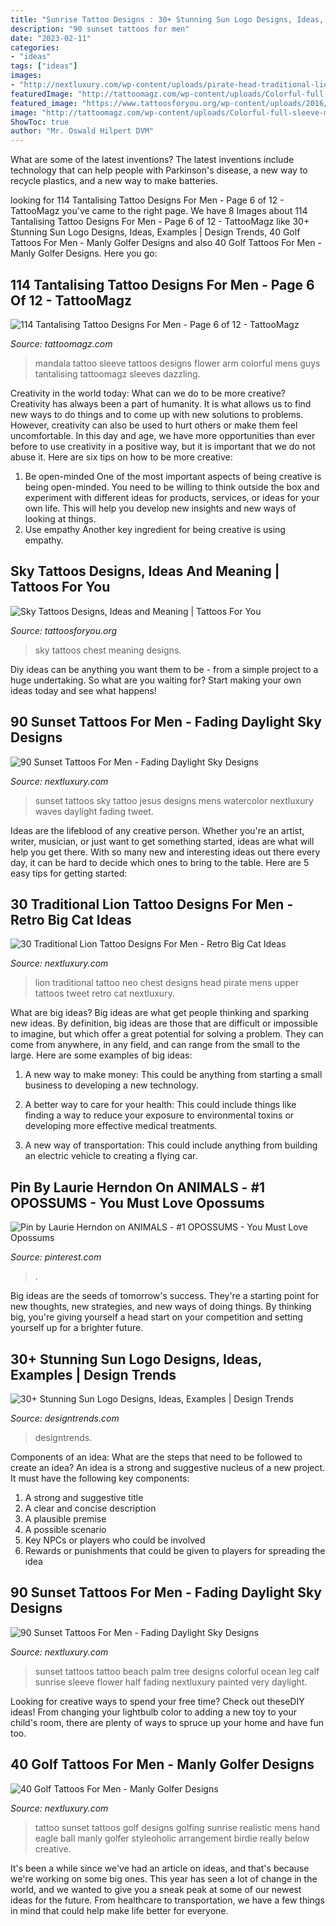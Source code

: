 ```yaml
---
title: "Sunrise Tattoo Designs : 30+ Stunning Sun Logo Designs, Ideas, Examples"
description: "90 sunset tattoos for men"
date: "2023-02-11"
categories:
- "ideas"
tags: ["ideas"]
images:
- "http://nextluxury.com/wp-content/uploads/pirate-head-traditional-lion-mens-upper-chest-tattoos.jpg"
featuredImage: "http://tattoomagz.com/wp-content/uploads/Colorful-full-sleeve-mandala-tattoo-tattoo-designs-for-men-900x900.jpg"
featured_image: "https://www.tattoosforyou.org/wp-content/uploads/2016/02/Sky-Tattoos-on-Chest.jpg"
image: "http://tattoomagz.com/wp-content/uploads/Colorful-full-sleeve-mandala-tattoo-tattoo-designs-for-men-900x900.jpg"
ShowToc: true
author: "Mr. Oswald Hilpert DVM"
---
```



What are some of the latest inventions?
The latest inventions include technology that can help people with Parkinson's disease, a new way to recycle plastics, and a new way to make batteries.

	

		
looking for 114 Tantalising Tattoo Designs For Men - Page 6 of 12 - TattooMagz you've came to the right page. We have 8 Images about 114 Tantalising Tattoo Designs For Men - Page 6 of 12 - TattooMagz like 30+ Stunning Sun Logo Designs, Ideas, Examples | Design Trends, 40 Golf Tattoos For Men - Manly Golfer Designs and also 40 Golf Tattoos For Men - Manly Golfer Designs. Here you go:
		
    
## 114 Tantalising Tattoo Designs For Men - Page 6 Of 12 - TattooMagz

<img loading=lazy src="http://tattoomagz.com/wp-content/uploads/Colorful-full-sleeve-mandala-tattoo-tattoo-designs-for-men-900x900.jpg" onerror="this.onerror=null;this.src='https://tse3.mm.bing.net/th?id=OIP.YFV8iX94XbF1EdMYco2hEwHaHa&amp;pid=15.1';" alt="114 Tantalising Tattoo Designs For Men - Page 6 of 12 - TattooMagz">

_Source: tattoomagz.com_

>mandala tattoo sleeve tattoos designs flower arm colorful mens guys tantalising tattoomagz sleeves dazzling. 

	

Creativity in the world today: What can we do to be more creative?
Creativity has always been a part of humanity. It is what allows us to find new ways to do things and to come up with new solutions to problems. However, creativity can also be used to hurt others or make them feel uncomfortable. In this day and age, we have more opportunities than ever before to use creativity in a positive way, but it is important that we do not abuse it. Here are six tips on how to be more creative: 
1. Be open-minded
One of the most important aspects of being creative is being open-minded. You need to be willing to think outside the box and experiment with different ideas for products, services, or ideas for your own life. This will help you develop new insights and new ways of looking at things. 
2. Use empathy
Another key ingredient for being creative is using empathy.

    
## Sky Tattoos Designs, Ideas And Meaning | Tattoos For You

<img loading=lazy src="https://www.tattoosforyou.org/wp-content/uploads/2016/02/Sky-Tattoos-on-Chest.jpg" onerror="this.onerror=null;this.src='https://tse1.mm.bing.net/th?id=OIP.Hqx5vbkFmUdNkGKPJtF9vQHaHa&amp;pid=15.1';" alt="Sky Tattoos Designs, Ideas and Meaning | Tattoos For You">

_Source: tattoosforyou.org_

>sky tattoos chest meaning designs. 

	

Diy ideas can be anything you want them to be - from a simple project to a huge undertaking. So what are you waiting for? Start making your own ideas today and see what happens!

    
## 90 Sunset Tattoos For Men - Fading Daylight Sky Designs

<img loading=lazy src="http://nextluxury.com/wp-content/uploads/mens-jesus-in-waves-sunset-tattoo-on-chest-abstract-style.jpg" onerror="this.onerror=null;this.src='https://tse3.mm.bing.net/th?id=OIP.LVCVDpwbmkooUrDqktf2rgHaHa&amp;pid=15.1';" alt="90 Sunset Tattoos For Men - Fading Daylight Sky Designs">

_Source: nextluxury.com_

>sunset tattoos sky tattoo jesus designs mens watercolor nextluxury waves daylight fading tweet. 

	

Ideas are the lifeblood of any creative person. Whether you're an artist, writer, musician, or just want to get something started, ideas are what will help you get there. With so many new and interesting ideas out there every day, it can be hard to decide which ones to bring to the table. Here are 5 easy tips for getting started: 

    
## 30 Traditional Lion Tattoo Designs For Men - Retro Big Cat Ideas

<img loading=lazy src="http://nextluxury.com/wp-content/uploads/pirate-head-traditional-lion-mens-upper-chest-tattoos.jpg" onerror="this.onerror=null;this.src='https://tse2.mm.bing.net/th?id=OIP.ANy0B5tQxu8Zu0MOm7CLQgHaHa&amp;pid=15.1';" alt="30 Traditional Lion Tattoo Designs For Men - Retro Big Cat Ideas">

_Source: nextluxury.com_

>lion traditional tattoo neo chest designs head pirate mens upper tattoos tweet retro cat nextluxury. 

	

What are big ideas?
Big ideas are what get people thinking and sparking new ideas. By definition, big ideas are those that are difficult or impossible to imagine, but which offer a great potential for solving a problem. They can come from anywhere, in any field, and can range from the small to the large. Here are some examples of big ideas:
1. A new way to make money: This could be anything from starting a small business to developing a new technology.

2. A better way to care for your health: This could include things like finding a way to reduce your exposure to environmental toxins or developing more effective medical treatments.

3. A new way of transportation: This could include anything from building an electric vehicle to creating a flying car.


    
## Pin By Laurie Herndon On ANIMALS - #1 OPOSSUMS - You Must Love Opossums

<img loading=lazy src="https://i.pinimg.com/736x/81/9b/0d/819b0df180910957202533fe277952a2.jpg" onerror="this.onerror=null;this.src='https://tse2.mm.bing.net/th?id=OIP.XlFleBQpDpaLgZjrRA7UQwHaJ0&amp;pid=15.1';" alt="Pin by Laurie Herndon on ANIMALS - #1 OPOSSUMS - You Must Love Opossums">

_Source: pinterest.com_

>. 

	

Big ideas are the seeds of tomorrow's success. They're a starting point for new thoughts, new strategies, and new ways of doing things. By thinking big, you're giving yourself a head start on your competition and setting yourself up for a brighter future.

    
## 30+ Stunning Sun Logo Designs, Ideas, Examples | Design Trends

<img loading=lazy src="https://images.designtrends.com/wp-content/uploads/2016/02/22051547/Sunrise-Logo-Design.png" onerror="this.onerror=null;this.src='https://tse4.mm.bing.net/th?id=OIP.1OP2-eJcglMtJDsMHgd9rwHaFj&amp;pid=15.1';" alt="30+ Stunning Sun Logo Designs, Ideas, Examples | Design Trends">

_Source: designtrends.com_

>designtrends. 

	

Components of an idea: What are the steps that need to be followed to create an idea?
An idea is a strong and suggestive nucleus of a new project. It must have the following key components:
1. A strong and suggestive title 
2. A clear and concise description 
3. A plausible premise 
4. A possible scenario 
5. Key NPCs or players who could be involved 
6. Rewards or punishments that could be given to players for spreading the idea 

    
## 90 Sunset Tattoos For Men - Fading Daylight Sky Designs

<img loading=lazy src="http://nextluxury.com/wp-content/uploads/male-calf-sunset-tattoo-with-palm-tree-and-ocean.jpg" onerror="this.onerror=null;this.src='https://tse3.mm.bing.net/th?id=OIP.kag1wPjwLUY6eyUZVs5R1QHaHa&amp;pid=15.1';" alt="90 Sunset Tattoos For Men - Fading Daylight Sky Designs">

_Source: nextluxury.com_

>sunset tattoos tattoo beach palm tree designs colorful ocean leg calf sunrise sleeve flower half fading nextluxury painted very daylight. 

	

Looking for creative ways to spend your free time? Check out theseDIY ideas! From changing your lightbulb color to adding a new toy to your child's room, there are plenty of ways to spruce up your home and have fun too.

    
## 40 Golf Tattoos For Men - Manly Golfer Designs

<img loading=lazy src="http://nextluxury.com/wp-content/uploads/bright-sunset-golfing-tattoo-mens-arms.jpg" onerror="this.onerror=null;this.src='https://tse2.mm.bing.net/th?id=OIP.n7vk2eenIrcMXG5TWlcgEgHaHa&amp;pid=15.1';" alt="40 Golf Tattoos For Men - Manly Golfer Designs">

_Source: nextluxury.com_

>tattoo sunset tattoos golf designs golfing sunrise realistic mens hand eagle ball manly golfer styleoholic arrangement birdie really below creative. 

	

It's been a while since we've had an article on ideas, and that's because we're working on some big ones. This year has seen a lot of change in the world, and we wanted to give you a sneak peak at some of our newest ideas for the future. From healthcare to transportation, we have a few things in mind that could help make life better for everyone.

